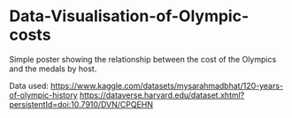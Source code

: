 # Data-Visualisation-of-Olympic-costs

Simple poster showing the relationship between the cost of the Olympics and the medals by host.

Data used: 
https://www.kaggle.com/datasets/mysarahmadbhat/120-years-of-olympic-history
https://dataverse.harvard.edu/dataset.xhtml?persistentId=doi:10.7910/DVN/CPQEHN
